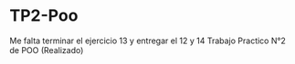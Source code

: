# TP2-Poo
Me falta terminar el ejercicio 13 y entregar el 12 y 14 
Trabajo Practico N°2 de POO (Realizado)

